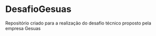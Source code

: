 # DesafioGesuas
Repositório criado para a realização do desafio técnico proposto pela empresa Gesuas
